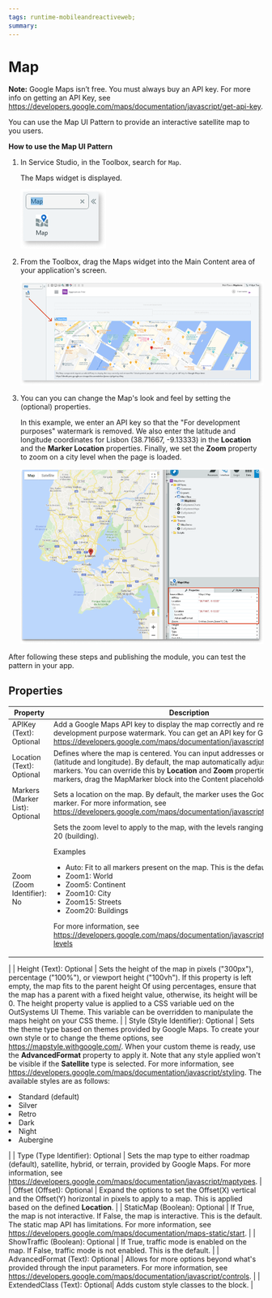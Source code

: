 ```yaml
---
tags: runtime-mobileandreactiveweb;  
summary: 
---
```


# Map

**Note:** Google Maps isn’t free. You must always buy an API key. For more info on getting an API Key, see https://developers.google.com/maps/documentation/javascript/get-api-key.


You can use the Map UI Pattern to provide an interactive satellite map to you users. 

**How to use the Map UI Pattern**

1. In Service Studio, in the Toolbox, search for `Map`.

    The Maps widget is displayed.

    ![](<images/map-1-ss.png>)

1. From the Toolbox, drag the Maps widget into the Main Content area of your application's screen.

    ![](<images/map-2-ss.png>)

1. You can you can change the Map's look and feel by setting the (optional) properties.

    In this example, we enter an API key so that the "For development purposes" watermark is removed. We also enter the latitude and longitude coordinates for Lisbon (38.71667, -9.13333) in the **Location** and the **Marker Location** properties. Finally, we set the **Zoom** property to zoom on a city level when the page is loaded.

    ![](<images/map-3-ss.png>)

After following these steps and publishing the module, you can test the pattern in your app.

## Properties

| Property | Description |
|---|---|
| APIKey (Text): Optional  | Add a Google Maps API key to display the map correctly and remove the development purpose watermark. You can get an API key for Google Maps here: <https://developers.google.com/maps/documentation/javascript/get-api-key> |
| Location (Text): Optional  | Defines where the map is centered. You can input addresses or coordinates (latitude and longitude). By default, the map automatically adjusts to show all markers. You can override this by **Location** and **Zoom** properties. To add markers, drag the MapMarker block into the Content placeholder. | 
| Markers (Marker List): Optional | Sets a location on the map. By default, the marker uses the Google Maps default marker. For more information, see https://developers.google.com/maps/documentation/javascript/markers  |
| Zoom (Zoom Identifier): No | Sets the zoom level to apply to the map, with the levels ranging from 1 (world) to 20 (building). <p>Examples <ul><li>Auto: Fit to all markers present on the map. This is the default.</li><li>Zoom1: World</li><li>Zoom5: Continent</li><li>Zoom10: City</li><li>Zoom15: Streets</li><li>Zoom20: Buildings</li></ul></p><p>For more information, see https://developers.google.com/maps/documentation/javascript/overview#zoom-levels </p>
 |
| Height (Text): Optional | Sets the height of the map in pixels ("300px"), percentage ("100%"), or viewport height ("100vh"). If this property is left empty, the map fits to the parent height Of using percentages, ensure that the map has a parent with a fixed height value, otherwise, its height will be 0. The height property value is applied to a CSS variable ued on the OutSystems UI Theme. This variable can be overridden to manipulate the maps height on your CSS theme.  |
| Style (Style Identifier): Optional | Sets the theme type based on themes provided by Google Maps. To create your own style or to change the theme options, see https://mapstyle.withgoogle.com/. When your custom theme is ready, use the **AdvancedFormat** property to apply it. Note that any style applied won't be visible if the **Satellite** type is selected. For more information, see https://developers.google.com/maps/documentation/javascript/styling. The available styles are as follows: <p><li>Standard (default)</li><li>Silver</li><li>Retro</li><li>Dark</li><li>Night</li><li>Aubergine</li></p>|
| Type (Type Identifier): Optional | Sets the map type to either roadmap (default), satellite, hybrid, or terrain, provided by Google Maps. For more information, see https://developers.google.com/maps/documentation/javascript/maptypes. |
| Offset (Offset): Optional  | Expand the options to set the Offset(X) vertical and the Offset(Y) horizontal in pixels to apply to a map. This is applied based on the defined **Location**.   |
| StaticMap (Boolean): Optional | If True, the map is not interactive. If False, the map is interactive. This is the default. The static map API has limitations. For more information, see  https://developers.google.com/maps/documentation/maps-static/start.  |
| ShowTraffic (Boolean): Optional | If True, traffic mode is enabled on the map. If False, traffic mode is not enabled. This is the default. |
| AdvancedFormat (Text): Optional  | Allows for more options beyond what's provided through the input parameters. For more information, see https://developers.google.com/maps/documentation/javascript/controls. |
| ExtendedClass (Text): Optional| Adds custom style classes to the block. |
 

